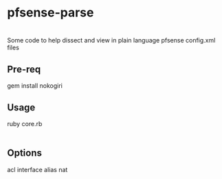 #
# pfsense-parse
#

Some code to help dissect and view in plain language pfsense config.xml files

Pre-req
-------
gem install nokogiri 

Usage
-----
ruby core.rb <option> <file>

Options
-------
acl
interface
alias
nat

